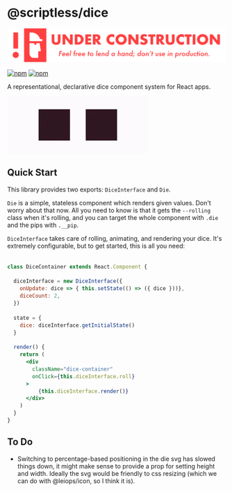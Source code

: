 
# @scriptless/dice

<img src="./docs/under_construction_banner.png" width="600" />

[![npm](https://img.shields.io/npm/dt/@scriptless/dice.svg?style=flat-square)](https://www.npmjs.com/package/@scriptless/dice)
[![npm](https://img.shields.io/npm/v/@scriptless/dice.svg?style=flat-square)](https://www.npmjs.com/package/@scriptless/dice)

A representational, declarative dice component system for React apps.

<img src="./docs/rolling.gif" width="325" />

## Quick Start

This library provides two exports: `DiceInterface` and `Die`.

`Die` is a simple, stateless component which renders given values. Don't worry about that now. All you need to know is that it gets the `--rolling` class when it's rolling, and you can target the whole component with `.die` and the pips with `.__pip`.

`DiceInterface` takes care of rolling, animating, and rendering your dice. It's extremely configurable, but to get started, this is all you need:


```jsx

class DiceContainer extends React.Component {

  diceInterface = new DiceInterface({
    onUpdate: dice => { this.setState(() => ({ dice }))},
    diceCount: 2,
  })

  state = {
    dice: diceInterface.getInitialState()
  }

  render() {
    return (
      <div 
        className="dice-container" 
        onClick={this.diceInterface.roll}
      >
          {this.diceInterface.render()}
      </div>
    )
  }
}

```

## To Do

* Switching to percentage-based positioning in the die svg has slowed things down, it might make sense to provide a prop for setting height and width. Ideally the svg would be friendly to css resizing (which we can do with @leiops/icon, so I think it is).